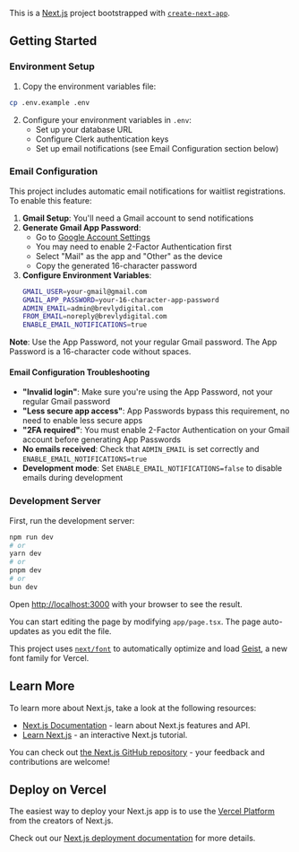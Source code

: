 This is a [Next.js](https://nextjs.org) project bootstrapped with [`create-next-app`](https://nextjs.org/docs/app/api-reference/cli/create-next-app).

## Getting Started

### Environment Setup

1. Copy the environment variables file:
```bash
cp .env.example .env
```

2. Configure your environment variables in `.env`:
   - Set up your database URL
   - Configure Clerk authentication keys
   - Set up email notifications (see Email Configuration section below)

### Email Configuration

This project includes automatic email notifications for waitlist registrations. To enable this feature:

1. **Gmail Setup**: You'll need a Gmail account to send notifications
2. **Generate Gmail App Password**:
   - Go to [Google Account Settings](https://myaccount.google.com/apppasswords)
   - You may need to enable 2-Factor Authentication first
   - Select "Mail" as the app and "Other" as the device
   - Copy the generated 16-character password
3. **Configure Environment Variables**:
   ```bash
   GMAIL_USER=your-gmail@gmail.com
   GMAIL_APP_PASSWORD=your-16-character-app-password
   ADMIN_EMAIL=admin@brevlydigital.com
   FROM_EMAIL=noreply@brevlydigital.com
   ENABLE_EMAIL_NOTIFICATIONS=true
   ```

**Note**: Use the App Password, not your regular Gmail password. The App Password is a 16-character code without spaces.

#### Email Configuration Troubleshooting

- **"Invalid login"**: Make sure you're using the App Password, not your regular Gmail password
- **"Less secure app access"**: App Passwords bypass this requirement, no need to enable less secure apps
- **"2FA required"**: You must enable 2-Factor Authentication on your Gmail account before generating App Passwords
- **No emails received**: Check that `ADMIN_EMAIL` is set correctly and `ENABLE_EMAIL_NOTIFICATIONS=true`
- **Development mode**: Set `ENABLE_EMAIL_NOTIFICATIONS=false` to disable emails during development

### Development Server

First, run the development server:

```bash
npm run dev
# or
yarn dev
# or
pnpm dev
# or
bun dev
```

Open [http://localhost:3000](http://localhost:3000) with your browser to see the result.

You can start editing the page by modifying `app/page.tsx`. The page auto-updates as you edit the file.

This project uses [`next/font`](https://nextjs.org/docs/app/building-your-application/optimizing/fonts) to automatically optimize and load [Geist](https://vercel.com/font), a new font family for Vercel.

## Learn More

To learn more about Next.js, take a look at the following resources:

- [Next.js Documentation](https://nextjs.org/docs) - learn about Next.js features and API.
- [Learn Next.js](https://nextjs.org/learn) - an interactive Next.js tutorial.

You can check out [the Next.js GitHub repository](https://github.com/vercel/next.js) - your feedback and contributions are welcome!

## Deploy on Vercel

The easiest way to deploy your Next.js app is to use the [Vercel Platform](https://vercel.com/new?utm_medium=default-template&filter=next.js&utm_source=create-next-app&utm_campaign=create-next-app-readme) from the creators of Next.js.

Check out our [Next.js deployment documentation](https://nextjs.org/docs/app/building-your-application/deploying) for more details.
